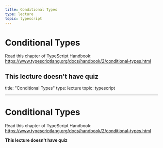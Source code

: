 ```yaml
---
title: Conditional Types
type: lecture
topic: typescript
---
```


# Conditional Types

Read this chapter of TypeScript Handbook: https://www.typescriptlang.org/docs/handbook/2/conditional-types.html

## **This lecture doesn't have quiz**

title: "Conditional Types"
type: lecture
topic: typescript

---

# Conditional Types

Read this chapter of TypeScript Handbook: https://www.typescriptlang.org/docs/handbook/2/conditional-types.html

**This lecture doesn't have quiz**
